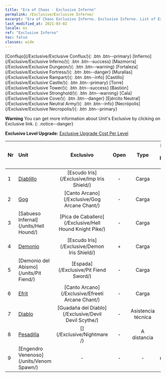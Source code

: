 ```yaml
---
title: "Era of Chaos - Exclusivo Inferno"
permalink: /Exclusive/Exclusive Inferno/
excerpt: "Era of Chaos Exclusivo Inferno. Exclusivo Inferno. List of Exclusivo Inferno in Era of Chaos"
last_modified_at: 2021-03-02
locale: es
ref: "Exclusive Inferno"
toc: false
classes: wide
---
```

 [Conflujo](/Exclusive/Exclusive Conflux/){: .btn .btn--primary} [Infierno](/Exclusive/Exclusive Inferno/){: .btn .btn--success} [Mazmorra](/Exclusive/Exclusive Dungeon/){: .btn .btn--warning} [Fortaleza](/Exclusive/Exclusive Fortress/){: .btn .btn--danger} [Murallas](/Exclusive/Exclusive Rampart/){: .btn .btn--info} [Castillo](/Exclusive/Exclusive Castle/){: .btn .btn--primary} [Torre](/Exclusive/Exclusive Tower/){: .btn .btn--success} [Bastión](/Exclusive/Exclusive Stronghold/){: .btn .btn--warning} [Cala](/Exclusive/Exclusive Cove/){: .btn .btn--danger} [Ejército Neutral](/Exclusive/Exclusive Neutral Army/){: .btn .btn--info} [Necrópolis](/Exclusive/Exclusive Necropolis/){: .btn .btn--primary} 

**Warning** You can get more information about Unit's Exclusive by clicking on Exclusive link. 
{: .notice--danger}

 **Exclusivo Level Upgrade:** [Exclusive Upgrade Cost Per Level](/Exclusive/ExclusiveUpgradeCostPerLevel/)

  | Nr |         Unit        | Exclusivo | Open  |    Type   |  Item to Rank UP      |  Skin   |
  |:---|:--------------------|:-------------:|:-----:|:---------:|:---------------------:|:-------:|
  | 1  | [Diablillo](/units/Imp/) | [Escudo Iris](/Exclusive/Imp Iris Shield/) | - | Carga | - | - |
  | 2  | [Gog](/units/Gog/) | [Canto Arcano](/Exclusive/Gog Arcane Chant/) | - | Carga | - | - |
  | 3  | [Sabueso Infernal](/units/Hell Hound/) | [Pica de Caballero](/Exclusive/Hell Hound Knight Pike/) | - | Carga | - | - |
  | 4  | [Demonio](/units/Demon/) | [Escudo Iris](/Exclusive/Demon Iris Shield/) | + | Carga | - | - |
  | 5  | [Demonio del Abismo](/units/Pit Fiend/) | [Espada](/Exclusive/Pit Fiend Sword/) | - | Carga | - | - |
  | 6  | [Efrit](/units/Efreeti/) | [Canto Arcano](/Exclusive/Efreeti Arcane Chant/) | - | Carga | - | - |
  | 7  | [Diablo](/units/Devil/) | [Guadaña del Diablo](/Exclusive/Devil Devil Scythe/) | - | Asistencia técnica | - | - |
  | 8  | [Pesadilla](/units/Nightmare/) | [](/Exclusive/Nightmare /) | - | A distancia | - | - |
  | 9  | [Engendro Venenoso](/units/Venom Spawn/) | - | - | - | none | none |
